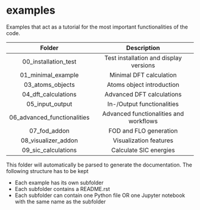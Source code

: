 # examples

Examples that act as a tutorial for the most important functionalities of the code.

| Folder                      | Description |
| :-------------------------: | :---------: |
| 00_installation_test        | Test installation and display versions |
| 01_minimal_example          | Minimal DFT calculation |
| 03_atoms_objects            | Atoms object introduction |
| 04_dft_calculations         | Advanced DFT calculations |
| 05_input_output             | In-/Output functionalities |
| 06_advanced_functionalities | Advanced functionalities and workflows |
| 07_fod_addon                | FOD and FLO generation |
| 08_visualizer_addon         | Visualization features |
| 09_sic_calculations         | Calculate SIC energies |

This folder will automatically be parsed to generate the documentation.
The following structure has to be kept
* Each example has its own subfolder
* Each subfolder contains a README.rst
* Each subfolder can contain one Python file OR one Jupyter notebook with the same name as the subfolder
